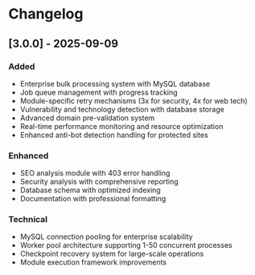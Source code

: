 # Changelog

## [3.0.0] - 2025-09-09

### Added
- Enterprise bulk processing system with MySQL database
- Job queue management with progress tracking
- Module-specific retry mechanisms (3x for security, 4x for web tech)
- Vulnerability and technology detection with database storage
- Advanced domain pre-validation system
- Real-time performance monitoring and resource optimization
- Enhanced anti-bot detection handling for protected sites

### Enhanced
- SEO analysis module with 403 error handling
- Security analysis with comprehensive reporting
- Database schema with optimized indexing
- Documentation with professional formatting

### Technical
- MySQL connection pooling for enterprise scalability
- Worker pool architecture supporting 1-50 concurrent processes
- Checkpoint recovery system for large-scale operations
- Module execution framework improvements
